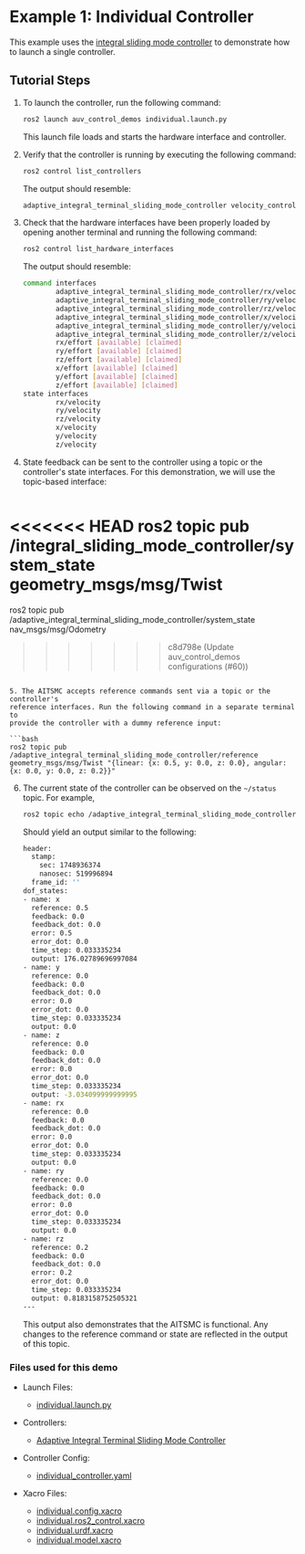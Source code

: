 # Example 1: Individual Controller

This example uses the [integral sliding mode controller](https://github.com/Robotic-Decision-Making-Lab/auv_controllers/tree/main/velocity_controllers) to demonstrate how
to launch a single controller.

## Tutorial Steps

1. To launch the controller, run the following command:

   ```bash
   ros2 launch auv_control_demos individual.launch.py
   ```

   This launch file loads and starts the hardware interface and controller.

2. Verify that the controller is running by executing the following command:

   ```bash
   ros2 control list_controllers
   ```

   The output should resemble:

   ```bash
   adaptive_integral_terminal_sliding_mode_controller velocity_controllers/AdaptiveIntegralTerminalSlidingModeController  active
   ```

3. Check that the hardware interfaces have been properly loaded by opening
   another terminal and running the following command:

   ```bash
   ros2 control list_hardware_interfaces
   ```

   The output should resemble:

   ```bash
   command interfaces
           adaptive_integral_terminal_sliding_mode_controller/rx/velocity [available] [unclaimed]
           adaptive_integral_terminal_sliding_mode_controller/ry/velocity [available] [unclaimed]
           adaptive_integral_terminal_sliding_mode_controller/rz/velocity [available] [unclaimed]
           adaptive_integral_terminal_sliding_mode_controller/x/velocity [available] [unclaimed]
           adaptive_integral_terminal_sliding_mode_controller/y/velocity [available] [unclaimed]
           adaptive_integral_terminal_sliding_mode_controller/z/velocity [available] [unclaimed]
           rx/effort [available] [claimed]
           ry/effort [available] [claimed]
           rz/effort [available] [claimed]
           x/effort [available] [claimed]
           y/effort [available] [claimed]
           z/effort [available] [claimed]
   state interfaces
           rx/velocity
           ry/velocity
           rz/velocity
           x/velocity
           y/velocity
           z/velocity
   ```

4. State feedback can be sent to the controller using a topic or the
   controller's state interfaces. For this demonstration, we will use the
   topic-based interface:

   ```bash
<<<<<<< HEAD
   ros2 topic pub /integral_sliding_mode_controller/system_state geometry_msgs/msg/Twist
=======
   ros2 topic pub /adaptive_integral_terminal_sliding_mode_controller/system_state nav_msgs/msg/Odometry
>>>>>>> c8d798e (Update auv_control_demos configurations (#60))
   ```

5. The AITSMC accepts reference commands sent via a topic or the controller's
   reference interfaces. Run the following command in a separate terminal to
   provide the controller with a dummy reference input:

   ```bash
   ros2 topic pub /adaptive_integral_terminal_sliding_mode_controller/reference geometry_msgs/msg/Twist "{linear: {x: 0.5, y: 0.0, z: 0.0}, angular: {x: 0.0, y: 0.0, z: 0.2}}"
   ```

6. The current state of the controller can be observed on the `~/status` topic.
   For example,

   ```bash
   ros2 topic echo /adaptive_integral_terminal_sliding_mode_controller/status
   ```

   Should yield an output similar to the following:

   ```bash
   header:
     stamp:
       sec: 1748936374
       nanosec: 519996894
     frame_id: ''
   dof_states:
   - name: x
     reference: 0.5
     feedback: 0.0
     feedback_dot: 0.0
     error: 0.5
     error_dot: 0.0
     time_step: 0.033335234
     output: 176.02789696997084
   - name: y
     reference: 0.0
     feedback: 0.0
     feedback_dot: 0.0
     error: 0.0
     error_dot: 0.0
     time_step: 0.033335234
     output: 0.0
   - name: z
     reference: 0.0
     feedback: 0.0
     feedback_dot: 0.0
     error: 0.0
     error_dot: 0.0
     time_step: 0.033335234
     output: -3.034099999999995
   - name: rx
     reference: 0.0
     feedback: 0.0
     feedback_dot: 0.0
     error: 0.0
     error_dot: 0.0
     time_step: 0.033335234
     output: 0.0
   - name: ry
     reference: 0.0
     feedback: 0.0
     feedback_dot: 0.0
     error: 0.0
     error_dot: 0.0
     time_step: 0.033335234
     output: 0.0
   - name: rz
     reference: 0.2
     feedback: 0.0
     feedback_dot: 0.0
     error: 0.2
     error_dot: 0.0
     time_step: 0.033335234
     output: 0.8183158752505321
   ---
   ```

   This output also demonstrates that the AITSMC is functional. Any changes to
   the reference command or state are reflected in the output of this topic.

### Files used for this demo

- Launch Files:
  - [individual.launch.py](https://github.com/Robotic-Decision-Making-Lab/auv_controllers/blob/main/auv_control_demos/individual_controller/launch/individual.launch.py)

- Controllers:
  - [Adaptive Integral Terminal Sliding Mode Controller](https://github.com/Robotic-Decision-Making-Lab/auv_controllers/tree/main/velocity_controllers)

- Controller Config:
  - [individual_controller.yaml](https://github.com/Robotic-Decision-Making-Lab/auv_controllers/blob/main/auv_control_demos/individual_controller/config/individual_controller.yaml)

- Xacro Files:
  - [individual.config.xacro](https://github.com/Robotic-Decision-Making-Lab/auv_controllers/blob/main/auv_control_demos/individual_controller/xacro/individual.config.xacro)
  - [individual.ros2_control.xacro](https://github.com/Robotic-Decision-Making-Lab/auv_controllers/blob/main/auv_control_demos/individual_controller/xacro/individual.ros2_control.xacro)
  - [individual.urdf.xacro](https://github.com/Robotic-Decision-Making-Lab/auv_controllers/blob/main/auv_control_demos/individual_controller/xacro/individual.urdf.xacro)
  - [individual.model.xacro](https://github.com/Robotic-Decision-Making-Lab/auv_controllers/blob/main/auv_control_demos/individual_controller/xacro/individual.model.xacro)
